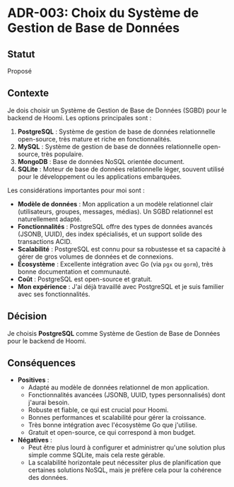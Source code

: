 # ADR-003: Choix du Système de Gestion de Base de Données

## Statut

Proposé

## Contexte

Je dois choisir un Système de Gestion de Base de Données (SGBD) pour le backend de Hoomi. Les options principales sont :

1.  **PostgreSQL** : Système de gestion de base de données relationnelle open-source, très mature et riche en fonctionnalités.
2.  **MySQL** : Système de gestion de base de données relationnelle open-source, très populaire.
3.  **MongoDB** : Base de données NoSQL orientée document.
4.  **SQLite** : Moteur de base de données relationnelle léger, souvent utilisé pour le développement ou les applications embarquées.

Les considérations importantes pour moi sont :
-   **Modèle de données** : Mon application a un modèle relationnel clair (utilisateurs, groupes, messages, médias). Un SGBD relationnel est naturellement adapté.
-   **Fonctionnalités** : PostgreSQL offre des types de données avancés (JSONB, UUID), des index spécialisés, et un support solide des transactions ACID.
-   **Scalabilité** : PostgreSQL est connu pour sa robustesse et sa capacité à gérer de gros volumes de données et de connexions.
-   **Écosystème** : Excellente intégration avec Go (via `pgx` ou `gorm`), très bonne documentation et communauté.
-   **Coût** : PostgreSQL est open-source et gratuit.
-   **Mon expérience** : J'ai déjà travaillé avec PostgreSQL et je suis familier avec ses fonctionnalités.

## Décision

Je choisis **PostgreSQL** comme Système de Gestion de Base de Données pour le backend de Hoomi.

## Conséquences

-   **Positives** :
    -   Adapté au modèle de données relationnel de mon application.
    -   Fonctionnalités avancées (JSONB, UUID, types personnalisés) dont j'aurai besoin.
    -   Robuste et fiable, ce qui est crucial pour Hoomi.
    -   Bonnes performances et scalabilité pour gérer la croissance.
    -   Très bonne intégration avec l'écosystème Go que j'utilise.
    -   Gratuit et open-source, ce qui correspond à mon budget.
-   **Négatives** :
    -   Peut être plus lourd à configurer et administrer qu'une solution plus simple comme SQLite, mais cela reste gérable.
    -   La scalabilité horizontale peut nécessiter plus de planification que certaines solutions NoSQL, mais je préfère cela pour la cohérence des données.